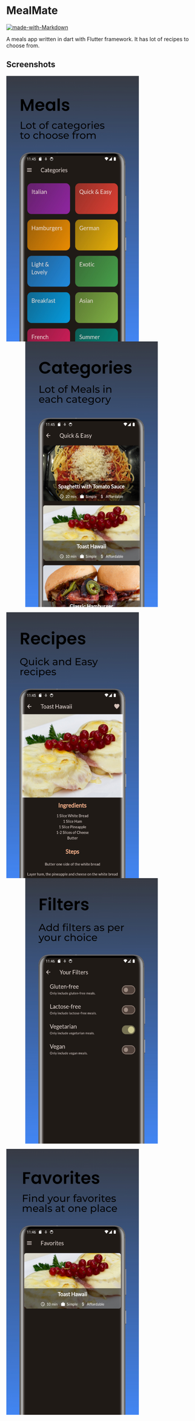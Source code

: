 # MealMate

[![made-with-Markdown](https://img.shields.io/badge/Made%20with-Flutter-1389FD.svg)](http://flutter.dev)

A meals app written in dart with Flutter framework. It has lot of recipes to choose from.

## Screenshots

<img align="center" width="350" src="./lib/res/document/pre1.jpeg"   ><img align="center" width="350" src="./lib/res/document/pre2.jpeg" hspace="50">

<img align="center" width="350"  src="./lib/res/document/pre3.jpeg"   ><img width="350" align="center" src="./lib/res/document/pre4.jpeg" hspace="50">

<img align="center" width="350"  src="./lib/res/document/pre5.jpeg"   >
